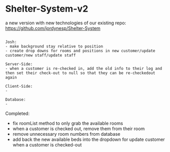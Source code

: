 # Shelter-System-v2
a new version with new technologies of our existing repo: https://github.com/jordynesp/Shelter-System

~~~~~~~~~~~~~~~~~~~~~~~~~~~~~~~~~~~~~~~~~~~~~~~~~~~~~~~~~~~~~~~~~

Josh:
- make background stay relative to position
- create drop downs for rooms and positions in new customer/update customer/new staff/update staff

Server-Side:
- when a customer is re-checked in, add the old info to their log and then set their check-out to null so that they can be re-checkedout again

Client-Side:
- 

Database:
- 

~~~~~~~~~~~~~~~~~~~~~~~~~~~~~~~~~~~~~~~~~~~~~~~~~~~~~~~~~~~~~~~~~

Completed: 
- fix roomList method to only grab the available rooms
- when a customer is checked out, remove them from their room
- remove unnecessary room numbers from database
- add back the new available beds into the dropdown for update customer when a customer is checked-out
